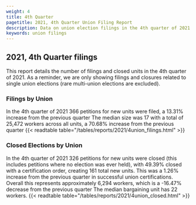 ```yaml
---
weight: 4
title: 4th Quarter
pagetitle: 2021, 4th Quarter Union Filing Report
description: Data on union election filings in the 4th quarter of 2021
keywords: union filings
---
```


## 2021, 4th Quarter filings

This report details the number of filings and closed units in the 4th quarter of 2021. As a reminder, we are only showing filings and closures related to single union elections (rare multi-union elections are excluded).

### Filings by Union
In the 4th quarter of 2021 366 petitions for new units were filed, a 13.31% increase from the previous quarter The median size was 17 with a total of 25,472 workers across all units, a 70.68% increase from the previous quarter
{{< readtable table="/tables/reports/2021/4union_filings.html" >}}

### Closed Elections by Union
In the 4th quarter of 2021 326 petitions for new units were closed (this includes petitions where no election was ever held), with 49.39% closed with a certification order, creating 161 total new units. This was a 1.26% increase from the previous quarter in successful union certifications. Overall this represents approximately 6,294 workers, which is a -16.47% decrease from the previous quarter The median bargaining unit has 22 workers.
{{< readtable table="/tables/reports/2021/4union_closed.html" >}}
